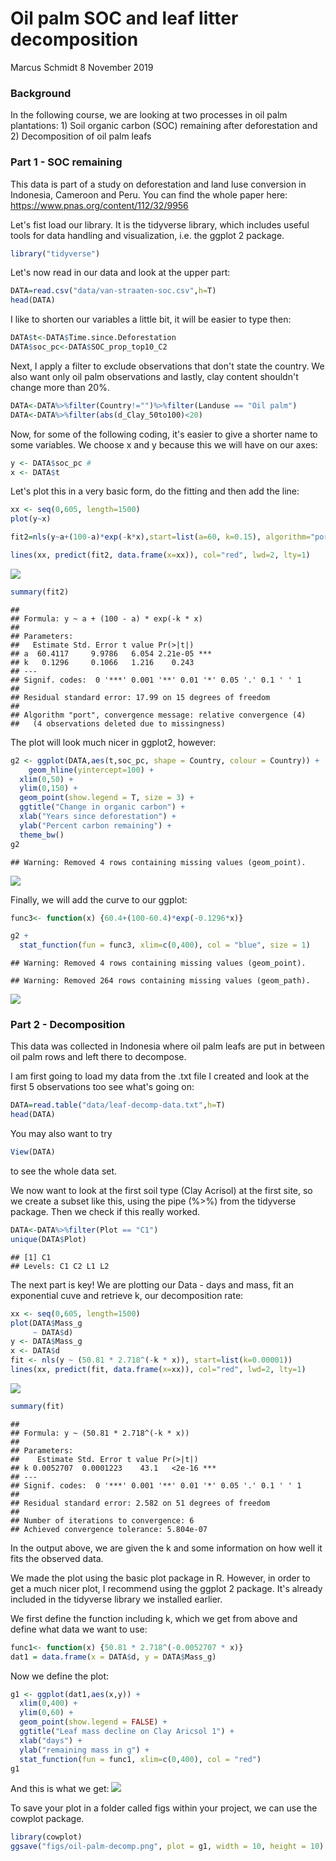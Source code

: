 Oil palm SOC and leaf litter decomposition
================
Marcus Schmidt
8 November 2019

### Background

In the following course, we are looking at two processes in oil palm plantations: 1) Soil organic carbon (SOC) remaining after deforestation and 2) Decomposition of oil palm leafs

### Part 1 - SOC remaining

This data is part of a study on deforestation and land luse conversion in Indonesia, Cameroon and Peru. You can find the whole paper here: <https://www.pnas.org/content/112/32/9956>

Let's fist load our library. It is the tidyverse library, which includes useful tools for data handling and visualization, i.e. the ggplot 2 package.

``` r
library("tidyverse")
```

Let's now read in our data and look at the upper part:

``` r
DATA=read.csv("data/van-straaten-soc.csv",h=T)
head(DATA)
```

I like to shorten our variables a little bit, it will be easier to type then:

``` r
DATA$t<-DATA$Time.since.Deforestation
DATA$soc_pc<-DATA$SOC_prop_top10_C2
```

Next, I apply a filter to exclude observations that don't state the country. We also want only oil palm observations and lastly, clay content shouldn't change more than 20%.

``` r
DATA<-DATA%>%filter(Country!="")%>%filter(Landuse == "Oil palm")
DATA<-DATA%>%filter(abs(d_Clay_50to100)<20)
```

Now, for some of the following coding, it's easier to give a shorter name to some variables. We choose x and y because this we will have on our axes:

``` r
y <- DATA$soc_pc #
x <- DATA$t
```

Let's plot this in a very basic form, do the fitting and then add the line:

``` r
xx <- seq(0,605, length=1500)
plot(y~x)

fit2=nls(y~a+(100-a)*exp(-k*x),start=list(a=60, k=0.15), algorithm="port")

lines(xx, predict(fit2, data.frame(x=xx)), col="red", lwd=2, lty=1)
```

![](report-oilpalm_files/figure-markdown_github/basic-plot-1.png)

``` r
summary(fit2)
```

    ## 
    ## Formula: y ~ a + (100 - a) * exp(-k * x)
    ## 
    ## Parameters:
    ##   Estimate Std. Error t value Pr(>|t|)    
    ## a  60.4117     9.9786   6.054 2.21e-05 ***
    ## k   0.1296     0.1066   1.216    0.243    
    ## ---
    ## Signif. codes:  0 '***' 0.001 '**' 0.01 '*' 0.05 '.' 0.1 ' ' 1
    ## 
    ## Residual standard error: 17.99 on 15 degrees of freedom
    ## 
    ## Algorithm "port", convergence message: relative convergence (4)
    ##   (4 observations deleted due to missingness)

The plot will look much nicer in ggplot2, however:

``` r
g2 <- ggplot(DATA,aes(t,soc_pc, shape = Country, colour = Country)) +
    geom_hline(yintercept=100) +
  xlim(0,50) +
  ylim(0,150) +
  geom_point(show.legend = T, size = 3) +
  ggtitle("Change in organic carbon") +
  xlab("Years since deforestation") +
  ylab("Percent carbon remaining") +
  theme_bw()
g2
```

    ## Warning: Removed 4 rows containing missing values (geom_point).

![](report-oilpalm_files/figure-markdown_github/nicer-plotting-1.png)

Finally, we will add the curve to our ggplot:

``` r
func3<- function(x) {60.4+(100-60.4)*exp(-0.1296*x)}

g2 +
  stat_function(fun = func3, xlim=c(0,400), col = "blue", size = 1) 
```

    ## Warning: Removed 4 rows containing missing values (geom_point).

    ## Warning: Removed 264 rows containing missing values (geom_path).

![](report-oilpalm_files/figure-markdown_github/final%20plotting-1.png)

### Part 2 - Decomposition

This data was collected in Indonesia where oil palm leafs are put in between oil palm rows and left there to decompose.

I am first going to load my data from the .txt file I created and look at the first 5 observations too see what's going on:

``` r
DATA=read.table("data/leaf-decomp-data.txt",h=T)
head(DATA)
```

You may also want to try

``` r
View(DATA)
```

to see the whole data set.

We now want to look at the first soil type (Clay Acrisol) at the first site, so we create a subset like this, using the pipe (%&gt;%) from the tidyverse package. Then we check if this really worked.

``` r
DATA<-DATA%>%filter(Plot == "C1")
unique(DATA$Plot)
```

    ## [1] C1
    ## Levels: C1 C2 L1 L2

The next part is key! We are plotting our Data - days and mass, fit an exponential cuve and retrieve k, our decomposition rate:

``` r
xx <- seq(0,605, length=1500)
plot(DATA$Mass_g 
     ~ DATA$d)
y <- DATA$Mass_g
x <- DATA$d
fit <- nls(y ~ (50.81 * 2.718^(-k * x)), start=list(k=0.00001))
lines(xx, predict(fit, data.frame(x=xx)), col="red", lwd=2, lty=1)
```

![](report-oilpalm_files/figure-markdown_github/fitting-and-plotting-1.png)

``` r
summary(fit)
```

    ## 
    ## Formula: y ~ (50.81 * 2.718^(-k * x))
    ## 
    ## Parameters:
    ##    Estimate Std. Error t value Pr(>|t|)    
    ## k 0.0052707  0.0001223    43.1   <2e-16 ***
    ## ---
    ## Signif. codes:  0 '***' 0.001 '**' 0.01 '*' 0.05 '.' 0.1 ' ' 1
    ## 
    ## Residual standard error: 2.582 on 51 degrees of freedom
    ## 
    ## Number of iterations to convergence: 6 
    ## Achieved convergence tolerance: 5.804e-07

In the output above, we are given the k and some information on how well it fits the observed data.

We made the plot using the basic plot package in R. However, in order to get a much nicer plot, I recommend using the ggplot 2 package. It's already included in the tidyverse library we installed earlier.

We first define the function including k, which we get from above and define what data we want to use:

``` r
func1<- function(x) {50.81 * 2.718^(-0.0052707 * x)}
dat1 = data.frame(x = DATA$d, y = DATA$Mass_g)
```

Now we define the plot:

``` r
g1 <- ggplot(dat1,aes(x,y)) +
  xlim(0,400) +
  ylim(0,60) +
  geom_point(show.legend = FALSE) +
  ggtitle("Leaf mass decline on Clay Aricsol 1") +
  xlab("days") +
  ylab("remaining mass in g") +
  stat_function(fun = func1, xlim=c(0,400), col = "red")
g1
```

And this is what we get: ![](report-oilpalm_files/figure-markdown_github/gg-plot-output-1.png)

To save your plot in a folder called figs within your project, we can use the cowplot package.

``` r
library(cowplot)
ggsave("figs/oil-palm-decomp.png", plot = g1, width = 10, height = 10)
```
